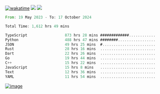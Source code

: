 [![wakatime](https://wakatime.com/badge/user/00eead22-fb14-4dd0-ab8a-3625cafbd50d.svg)](https://wakatime.com/@00eead22-fb14-4dd0-ab8a-3625cafbd50d)
![](https://komarev.com/ghpvc/?username=flatypus)
![](https://pixel.flatypus.me/flatypus?type=tracker)
<!--START_SECTION:waka-->

```rust
From: 19 May 2023 - To: 17 October 2024

Total Time: 1,612 hrs 49 mins

TypeScript                 873 hrs 28 mins #############............   53.91 %
Python                     488 hrs 47 mins ########.................   30.17 %
JSON                       49 hrs 25 mins  #........................   03.05 %
Rust                       28 hrs 16 mins  .........................   01.75 %
Dart                       22 hrs 26 mins  .........................   01.38 %
Go                         19 hrs 44 mins  .........................   01.22 %
C++                        15 hrs 22 mins  .........................   00.95 %
JavaScript                 15 hrs 8 mins   .........................   00.93 %
Text                       12 hrs 36 mins  .........................   00.78 %
YAML                       11 hrs 54 mins  .........................   00.74 %
```

<!--END_SECTION:waka-->
[<img alt="image" src="https://github.com/flatypus/flatypus/assets/68029599/0a302dc1-501c-43a0-ae8d-37ec4817f3bd">](https://flatypus.me)

